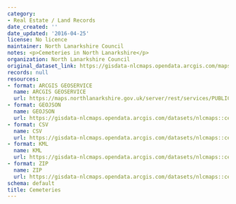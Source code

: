 ```yaml
---
category:
- Real Estate / Land Records
date_created: ''
date_updated: '2016-04-25'
license: No licence
maintainer: North Lanarkshire Council
notes: <p>Cemeteries in North Lanarkshire</p>
organization: North Lanarkshire Council
original_dataset_link: https://gisdata-nlcmaps.opendata.arcgis.com/maps/nlcmaps::cemeteries
records: null
resources:
- format: ARCGIS GEOSERVICE
  name: ARCGIS GEOSERVICE
  url: https://maps.northlanarkshire.gov.uk/server/rest/services/PUBLIC/OPEN_DATA_LAYERS/FeatureServer/12
- format: GEOJSON
  name: GEOJSON
  url: https://gisdata-nlcmaps.opendata.arcgis.com/datasets/nlcmaps::cemeteries.geojson?outSR=%7B%22latestWkid%22%3A27700%2C%22wkid%22%3A27700%7D
- format: CSV
  name: CSV
  url: https://gisdata-nlcmaps.opendata.arcgis.com/datasets/nlcmaps::cemeteries.csv?outSR=%7B%22latestWkid%22%3A27700%2C%22wkid%22%3A27700%7D
- format: KML
  name: KML
  url: https://gisdata-nlcmaps.opendata.arcgis.com/datasets/nlcmaps::cemeteries.kml?outSR=%7B%22latestWkid%22%3A27700%2C%22wkid%22%3A27700%7D
- format: ZIP
  name: ZIP
  url: https://gisdata-nlcmaps.opendata.arcgis.com/datasets/nlcmaps::cemeteries.zip?outSR=%7B%22latestWkid%22%3A27700%2C%22wkid%22%3A27700%7D
schema: default
title: Cemeteries
---
```

